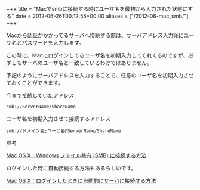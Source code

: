 +++
title = "Macでsmbに接続する時にユーザ名を最初から入力された状態にする"
date = 2012-06-26T00:12:55+00:00
aliases = ["/2012-06-mac_smb/"]
+++

Macから認証がかかってるサーバへ接続する際は、サーバアドレス入力後にユーザ名とパスワードを入力します。

この時に、Macにログインしてるユーザ名を初期入力してくれてるのですが、必ずしもサーバのユーザ名と一致しているわけではありません。

下記のようにサーバアドレスを入力することで、任意のユーザ名を初期入力させておくことができます。

今まで接続していたアドレス

```
smb://ServerName/ShareName
```

ユーザ名を初期入力させて接続するアドレス

```
smb://ドメイン名;ユーザ名@ServerName/ShareName
```

参考

[Mac OS X：Windows ファイル共有 (SMB) に接続する方法](http://support.apple.com/kb/HT1568?viewlocale=ja_JP&locale=ja_JP)

ログインした時に自動接続する方法もあるらしいです。

[Mac OS X：ログインしたときに自動的にサーバに接続する方法](http://support.apple.com/kb/HT4011?viewlocale=ja_JP&locale=ja_JP)

